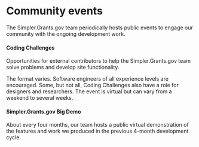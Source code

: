 # Community events

The Simpler.Grants.gov team periodically hosts public events to engage our community with the ongoing development work.

#### Coding Challenges

Opportunities for external contributors to help the Simpler.Grants.gov team solve problems and develop site functionality.

The format varies. Software engineers of all experience levels are encouraged. Some, but not all, Coding Challenges also have a role for designers and researchers. The event is virtual but can vary from a weekend to several weeks.

#### Simpler.Grants.gov Big Demo

About every four months, our team hosts a public virtual demonstration of the features and work we produced in the previous 4-month development cycle. &#x20;

